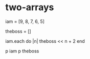 two-arrays
==========
iam = [9, 8, 7, 6, 5]

theboss = []

iam.each do |n|
	theboss << n + 2
end

p iam
p theboss

